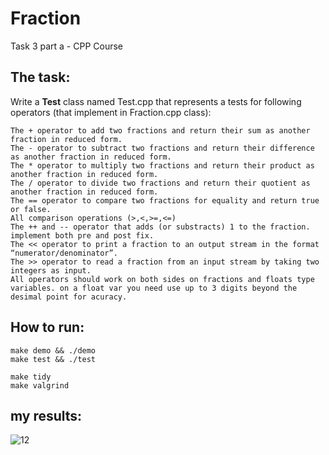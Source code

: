 # Fraction
Task 3 part a - CPP Course
## The task:
Write a **Test** class named Test.cpp that represents a tests for following operators</div>
(that implement in Fraction.cpp class): </div>

    The + operator to add two fractions and return their sum as another fraction in reduced form.
    The - operator to subtract two fractions and return their difference as another fraction in reduced form.
    The * operator to multiply two fractions and return their product as another fraction in reduced form.
    The / operator to divide two fractions and return their quotient as another fraction in reduced form.
    The == operator to compare two fractions for equality and return true or false.
    All comparison operations (>,<,>=,<=)
    The ++ and -- operator that adds (or substracts) 1 to the fraction. implement both pre and post fix.
    The << operator to print a fraction to an output stream in the format “numerator/denominator”.
    The >> operator to read a fraction from an input stream by taking two integers as input.
    All operators should work on both sides on fractions and floats type variables. on a float var you need use up to 3 digits beyond the desimal point for acuracy.
</div>

## How to run:</div>

<div dir='ltr'>

    make demo && ./demo
	make test && ./test

</div>

<div dir='ltr'>

    make tidy
    make valgrind

</div>

## my results:</div>
![12](https://user-images.githubusercontent.com/93344134/233867033-3f045d6e-06f1-4238-8588-4b5799da4881.jpg)


